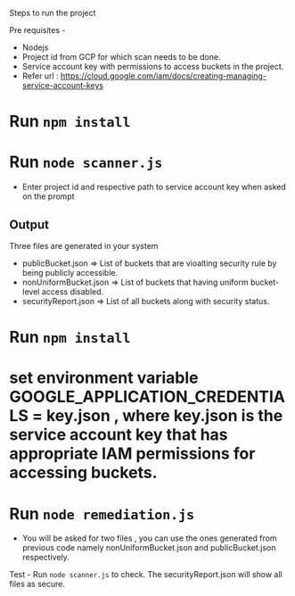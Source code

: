 Steps to run the project 

Pre requisites -
-    Nodejs  
-    Project id from GCP for which scan needs to be done.
-    Service account key with permissions to access buckets in the project.
-    Refer url : https://cloud.google.com/iam/docs/creating-managing-service-account-keys

 # Run `npm install`
 # Run `node scanner.js`

 - Enter project id and respective path to service account key  when asked on the prompt

 ## Output ##

 Three files are generated in your system

 - publicBucket.json => List of buckets that are vioalting security rule by being publicly accessible.
 - nonUniformBucket.json => List of buckets that having uniform bucket-level access disabled.
 - securityReport.json => List of all buckets along with security status.

# Run `npm install`
# set environment variable GOOGLE_APPLICATION_CREDENTIALS = key.json , where key.json is the service account key that has appropriate IAM permissions for accessing buckets. 
# Run `node remediation.js`

- You will be asked for two files , you can use the ones generated from previous code namely nonUniformBucket.json and publicBucket.json respectively.

Test - Run `node scanner.js` to check. The securityReport.json will show all files as secure.
